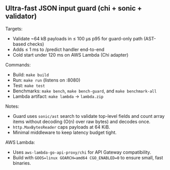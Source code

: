 ## Ultra-fast JSON input guard (chi + sonic + validator)

Targets:
- Validate ~64 kB payloads in ≤ 100 µs p95 for guard-only path (AST-based checks)
- Adds ≤ 1 ms to /predict handler end-to-end
- Cold start under 120 ms on AWS Lambda (Chi adapter)

Commands:
- Build: `make build`
- Run: `make run` (listens on :8080)
- Test: `make test`
- Benchmarks: `make bench`, `make bench-guard`, and `make benchmark-all`
- Lambda artifact: `make lambda` -> `lambda.zip`

Notes:
- Guard uses `sonic/ast` search to validate top-level fields and count array items without decoding (O(n) over raw bytes) and decodes once.
- `http.MaxBytesReader` caps payloads at 64 KiB.
- Minimal middleware to keep latency budget tight.

AWS Lambda:
- Uses `aws-lambda-go-api-proxy/chi` for API Gateway compatibility.
- Build with `GOOS=linux GOARCH=amd64 CGO_ENABLED=0` to ensure small, fast binaries.
